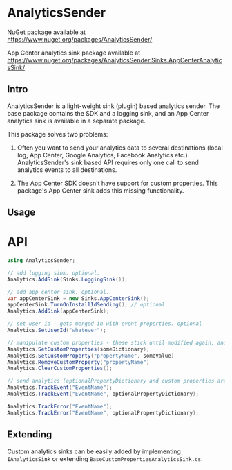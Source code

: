 # AnalyticsSender

NuGet package available at https://www.nuget.org/packages/AnalyticsSender/

App Center analytics sink package available at https://www.nuget.org/packages/AnalyticsSender.Sinks.AppCenterAnalyticsSink/

## Intro

AnalyticsSender is a light-weight sink (plugin) based analytics sender.
The base package contains the SDK and a logging sink, and an App Center analytics sink is available in a separate package.

This package solves two problems:
1) Often you want to send your analytics data to several destinations (local log, App Center, Google Analytics, Facebook Analytics etc.). AnalyticsSender's sink based API requires only one call to send analytics events to all destinations.

2) The App Center SDK doesn't have support for custom properties. This package's App Center sink adds this missing functionality.

## Usage

# API

```c#
using AnalyticsSender;

// add logging sink. optional.
Analytics.AddSink(Sinks.LoggingSink());

// add app center sink. optional.
var appCenterSink = new Sinks.AppCenterSink();
appCenterSink.TurnOnInstallIdSending(); // optional
Analytics.AddSink(appCenterSink);

// set user id - gets merged in with event properties. optional
Analytics.SetUserId("whatever");

// manipulate custom properties - these stick until modified again, and are merged into your events. optional.
Analytics.SetCustomProperties(someDictionary);
Analytics.SetCustomProperty("propertyName", someValue)
Analytics.RemoveCustomProperty("propertyName")
Analytics.ClearCustomProperties();

// send analytics (optionalPropertyDictionary and custom properties are merged in to event)
Analytics.TrackEvent("EventName");
Analytics.TrackEvent("EventName", optionalPropertyDictionary);

Analytics.TrackError("EventName");
Analytics.TrackError("EventName", optionalPropertyDictionary);
```

## Extending

Custom analytics sinks can be easily added by implementing `IAnalyticsSink` or extending `BaseCustomPropertiesAnalyticsSink.cs`.
